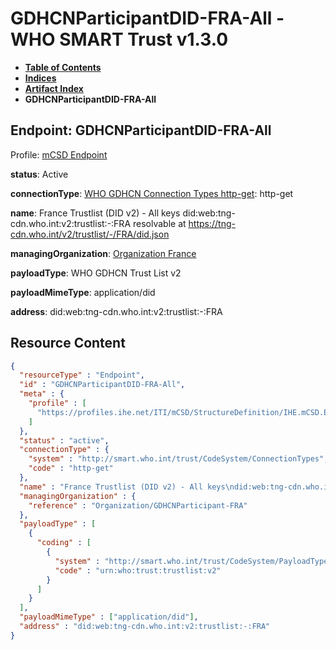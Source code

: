 # GDHCNParticipantDID-FRA-All - WHO SMART Trust v1.3.0

* [**Table of Contents**](toc.md)
* [**Indices**](indices.md)
* [**Artifact Index**](artifacts.md)
* **GDHCNParticipantDID-FRA-All**

## Endpoint: GDHCNParticipantDID-FRA-All

Profile: [mCSD Endpoint](https://profiles.ihe.net/ITI/mCSD/4.0.0/StructureDefinition-IHE.mCSD.Endpoint.html)

**status**: Active

**connectionType**: [WHO GDHCN Connection Types http-get](CodeSystem-ConnectionTypes.md#ConnectionTypes-http-get): http-get

**name**: France Trustlist (DID v2) - All keys did:web:tng-cdn.who.int:v2:trustlist:-:FRA resolvable at https://tng-cdn.who.int/v2/trustlist/-/FRA/did.json

**managingOrganization**: [Organization France](Organization-GDHCNParticipant-FRA.md)

**payloadType**: WHO GDHCN Trust List v2

**payloadMimeType**: application/did

**address**: did:web:tng-cdn.who.int:v2:trustlist:-:FRA



## Resource Content

```json
{
  "resourceType" : "Endpoint",
  "id" : "GDHCNParticipantDID-FRA-All",
  "meta" : {
    "profile" : [
      "https://profiles.ihe.net/ITI/mCSD/StructureDefinition/IHE.mCSD.Endpoint"
    ]
  },
  "status" : "active",
  "connectionType" : {
    "system" : "http://smart.who.int/trust/CodeSystem/ConnectionTypes",
    "code" : "http-get"
  },
  "name" : "France Trustlist (DID v2) - All keys\ndid:web:tng-cdn.who.int:v2:trustlist:-:FRA\nresolvable at https://tng-cdn.who.int/v2/trustlist/-/FRA/did.json",
  "managingOrganization" : {
    "reference" : "Organization/GDHCNParticipant-FRA"
  },
  "payloadType" : [
    {
      "coding" : [
        {
          "system" : "http://smart.who.int/trust/CodeSystem/PayloadTypes",
          "code" : "urn:who:trust:trustlist:v2"
        }
      ]
    }
  ],
  "payloadMimeType" : ["application/did"],
  "address" : "did:web:tng-cdn.who.int:v2:trustlist:-:FRA"
}

```
